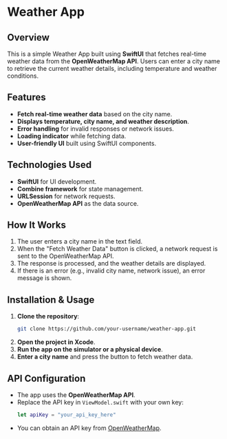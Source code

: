 # Weather App

## Overview
This is a simple Weather App built using **SwiftUI** that fetches real-time weather data from the **OpenWeatherMap API**. Users can enter a city name to retrieve the current weather details, including temperature and weather conditions.

## Features
- **Fetch real-time weather data** based on the city name.
- **Displays temperature, city name, and weather description**.
- **Error handling** for invalid responses or network issues.
- **Loading indicator** while fetching data.
- **User-friendly UI** built using SwiftUI components.

## Technologies Used
- **SwiftUI** for UI development.
- **Combine framework** for state management.
- **URLSession** for network requests.
- **OpenWeatherMap API** as the data source.

## How It Works
1. The user enters a city name in the text field.
2. When the "Fetch Weather Data" button is clicked, a network request is sent to the OpenWeatherMap API.
3. The response is processed, and the weather details are displayed.
4. If there is an error (e.g., invalid city name, network issue), an error message is shown.

## Installation & Usage
1. **Clone the repository**:
   ```sh
   git clone https://github.com/your-username/weather-app.git
   ```
2. **Open the project in Xcode**.
3. **Run the app on the simulator or a physical device**.
4. **Enter a city name** and press the button to fetch weather data.

## API Configuration
- The app uses the **OpenWeatherMap API**.
- Replace the API key in `ViewModel.swift` with your own key:
  ```swift
  let apiKey = "your_api_key_here"
  ```
- You can obtain an API key from [OpenWeatherMap](https://openweathermap.org/api).

